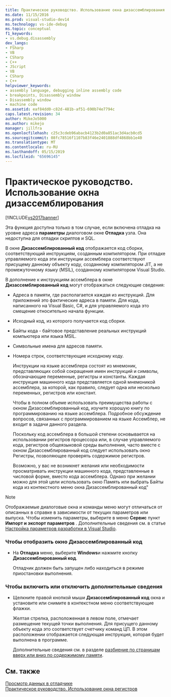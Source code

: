 ```yaml
---
title: Практическое руководство. Использование окна дизассемблирования | Документация Майкрософт
ms.date: 11/15/2016
ms.prod: visual-studio-dev14
ms.technology: vs-ide-debug
ms.topic: conceptual
f1_keywords:
- vs.debug.disassembly
dev_langs:
- FSharp
- VB
- CSharp
- C++
- JScript
- VB
- CSharp
- C++
helpviewer_keywords:
- assembly language, debugging inline assembly code
- breakpoints, Disassembly window
- Disassembly window
- machine code
ms.assetid: eaf84dd0-c82d-481b-af51-690b74e7794c
caps.latest.revision: 34
author: MikeJo5000
ms.author: mikejo
manager: jillfra
ms.openlocfilehash: c25c3cdeb96abacb4123b2d0a851ac3d4acb0cd5
ms.sourcegitcommit: 08fc78516f1107b83f46e2401888df4868bb1e40
ms.translationtype: MT
ms.contentlocale: ru-RU
ms.lasthandoff: 05/15/2019
ms.locfileid: "65696145"
---
```

# <a name="how-to-use-the-disassembly-window"></a>Практическое руководство. Использование окна дизассемблирования
[!INCLUDE[vs2017banner](../includes/vs2017banner.md)]

Эта функция доступна только в том случае, если включена отладка на уровне адреса **параметры** диалоговом окне **Отладка** узла. Она недоступна для отладки скриптов и SQL.  
  
 В окне **Дизассемблированный код** отображается код сборки, соответствующий инструкциям, созданным компилятором. При отладке управляемого кода эти инструкции ассемблера соответствуют присущему данному объекту коду, созданному компилятором JIT, а не промежуточному языку (MSIL), созданному компилятором Visual Studio.  
  
 В дополнение к инструкциям ассемблера в окне **Дизассемблированный код** могут отображаться следующие сведения:  
  
- Адреса в памяти, где располагается каждая из инструкций. Для приложений это фактические адреса в памяти. Для кода, написанного на Visual Basic, C#, и для управляемого кода это смещение относительно начала функции.  
  
- Исходный код, из которого получается код сборки.  
  
- Байты кода - байтовое представление реальных инструкций компьютера или языка MSIL.  
  
- Символьные имена для адресов памяти.  
  
- Номера строк, соответствующие исходному коду.  
  
  Инструкции на языке ассемблера состоят из мнемоник, представляющих собой сокращения имен инструкций и символы, обозначающие переменные, регистры и константы. Каждая инструкция машинного кода представляется одной мнемоникой ассемблера, за которой, как правило, следует одна или несколько переменных, регистров или констант.  
  
  Чтобы в полном объеме использовать преимущества работы с окном Дизассемблированный код, изучите хорошую книгу по программированию на языке ассемблера. Подробное обсуждение вопросов, связанных с программированием на языке Ассемблер, не входит в задачи данного раздела.  
  
  Поскольку код ассемблера в большой степени основывается на использовании регистров процессора или, в случае управляемого кода, регистров общеязыковой среды выполнения, часто вместе с окном Дизассемблированный код следует использовать окно Регистры, позволяющее проверять содержимое регистров.  
  
  Возможно, у вас не возникнет желания или необходимости просматривать инструкции машинного кода, представленные в числовой форме, вместо кода ассемблера. Однако при желании можно для этой цели использовать окно Память или выбрать Байты кода из контекстного меню окна Дизассемблированный код"  
  
> [!NOTE]
> Отображаемые диалоговые окна и команды меню могут отличаться от описанных в справке в зависимости от текущих параметров или выпуска. Чтобы изменить параметры, выберите в меню **Сервис** пункт **Импорт и экспорт параметров** . Дополнительные сведения см. в статье [Настройка параметров разработки в Visual Studio](https://msdn.microsoft.com/22c4debb-4e31-47a8-8f19-16f328d7dcd3).  
  
### <a name="to-display-the-disassembly-window"></a>Чтобы отобразить окно Дизассемблированный код  
  
- На **Отладка** меню, выберите **Windows**и нажмите кнопку **Дизассемблированный код**.  
  
     Отладчик должен быть запущен либо находиться в режиме приостановки выполнения.  
  
### <a name="to-turn-optional-information-on-or-off"></a>Чтобы включить или отключить дополнительные сведения  
  
- Щелкните правой кнопкой мыши **Дизассемблированный код** окна и установите или снимите в контекстном меню соответствующие флажки.  
  
     Желтая стрелка, расположенная в левом поле, отмечает размещение текущей точки выполнения. Для присущего данному объекту кода это соответствует счетчику команд ЦП. В этом расположении отображается следующая инструкция, которая будет выполнена в программе.  
  
     Дополнительные сведения см. в разделе [разбиение по страницам вверх или вниз по содержимому памяти](../debugger/how-to-page-up-or-down-in-memory.md).  
  
## <a name="see-also"></a>См. также  
 [Просмотр данных в отладчике](../debugger/viewing-data-in-the-debugger.md)   
 [Практическое руководство. Использование окна регистров](../debugger/how-to-use-the-registers-window.md)
